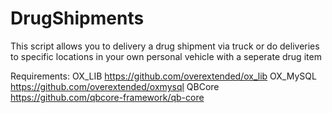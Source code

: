 # DrugShipments

This script allows you to delivery a drug shipment via truck or do deliveries to specific locations in your own personal vehicle with a seperate drug item

Requirements: OX_LIB https://github.com/overextended/ox_lib OX_MySQL https://github.com/overextended/oxmysql QBCore https://github.com/qbcore-framework/qb-core
